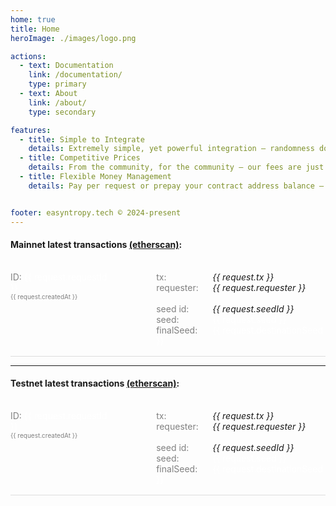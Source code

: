```yaml
---
home: true
title: Home
heroImage: ./images/logo.png

actions:
  - text: Documentation
    link: /documentation/
    type: primary
  - text: About
    link: /about/
    type: secondary

features:
  - title: Simple to Integrate
    details: Extremely simple, yet powerful integration — randomness doesn't have to be complicated.
  - title: Competitive Prices
    details: From the community, for the community — our fees are just to cover oracle operation costs.
  - title: Flexible Money Management
    details: Pay per request or prepay your contract address balance — it’s up to you. And yes, you can always withdraw your funds.


footer: easyntropy.tech © 2024-present
---
```


<div>
  <h4>Mainnet latest transactions <a target="_blank" href="https://etherscan.io/address/0x8EAfe1cBaE6426aa84AFf6D97ea48029d92a5767">(etherscan)</a>:</h4>
  <div class="requests-container" style="width: 100%; display: flex; flex-direction: column; gap: 1rem;">
    <div v-for="request in latestMainnetRequests" :key="request.requestId" class="request-item" style="display: flex; border-bottom: 1px solid #ddd; padding: 1rem 0; gap: 70px; color: white">
      <div class="request-content-right">
        <span style="color: grey">ID:</span> {{ request.requestId }}<br />
        <span style="color: grey; font-size: 10px">{{ request.createdAt }}</span>
      </div>
      <div class="request-content-left">
        <span style="color: grey; display: inline-block; width: 90px">tx:</span><a target="_blank" :href="`https://etherscan.io/tx/${request.tx}`" style="font-style: italic; text-decoration: none">{{ request.tx }}</a><br />
        <span style="color: grey; display: inline-block; width: 90px">requester:</span><a target="_blank" :href="`https://etherscan.io/address/${request.requester}`" style="font-style: italic; text-decoration: none">{{ request.requester }}</a><br /><br />
        <span style="color: grey; display: inline-block; width: 90px">seed id:</span><a target="_blank" :href="`https://api.drand.sh/52db9ba70e0cc0f6eaf7803dd07447a1f5477735fd3f661792ba94600c84e971/public/${request.seedId}`" style="font-style: italic; text-decoration: none">{{ request.seedId }}</a><br />
        <span style="color: grey; display: inline-block; width: 90px">seed:</span>{{ request.seed }}<br />
        <span style="color: grey; display: inline-block; width: 90px">finalSeed:</span>{{ request.destinationSeed }}<br />
      </div>
    </div>
  </div>
</div>
<hr />

<div>
  <h4>Testnet latest transactions <a target="_blank" href="https://sepolia.etherscan.io/address/0xFc3f5cDAE509d98d8Ef6e1bdCB335ba55Cf68628">(etherscan)</a>:</h4>
  <div class="requests-container" style="width: 100%; display: flex; flex-direction: column; gap: 1rem;">
    <div v-for="request in latestTestnetRequests" :key="request.requestId" class="request-item" style="display: flex; border-bottom: 1px solid #ddd; padding: 1rem 0; gap: 70px; color: white">
      <div class="request-content-right">
        <span style="color: grey">ID:</span> {{ request.requestId }}<br />
        <span style="color: grey; font-size: 10px">{{ request.createdAt }}</span>
      </div>
      <div class="request-content-left">
        <span style="color: grey; display: inline-block; width: 90px">tx:</span><a target="_blank" :href="`https://sepolia.etherscan.io/tx/${request.tx}`" style="font-style: italic; text-decoration: none">{{ request.tx }}</a><br />
        <span style="color: grey; display: inline-block; width: 90px">requester:</span><a target="_blank" :href="`https://sepolia.etherscan.io/address/${request.requester}`" style="font-style: italic; text-decoration: none">{{ request.requester }}</a><br /><br />
        <span style="color: grey; display: inline-block; width: 90px">seed id:</span><a target="_blank" :href="`https://api.drand.sh/52db9ba70e0cc0f6eaf7803dd07447a1f5477735fd3f661792ba94600c84e971/public/${request.seedId}`" style="font-style: italic; text-decoration: none">{{ request.seedId }}</a><br />
        <span style="color: grey; display: inline-block; width: 90px">seed:</span>{{ request.seed }}<br />
        <span style="color: grey; display: inline-block; width: 90px">finalSeed:</span>{{ request.destinationSeed }}<br />
      </div>
    </div>
  </div>
</div>

<script setup>
import { ref, onMounted, onUnmounted } from 'vue'

// testnet
const latestTestnetRequests = ref([])
const fetchLatestTestnetRequests = async () => {
  if (import.meta.env.SSR) return
  const response = await fetch('/ethereum-testnet/api/rng-requests/latest')
  const data = await response.json()
  latestTestnetRequests.value = data.map(request => ({
    requestId: request.requestId,
    requester: request.requester,
    callbackSelector: request.callbackSelector,
    seedId: request.seedId,
    destinationSeed: request.destinationSeed,
    seed: request.seed,
    tx: request.tx,
    createdAt: new Date(request.createdAt).toLocaleString()
  }))
}

onMounted(() => {
  fetchLatestTestnetRequests()
  const intervalTestnet = setInterval(fetchLatestTestnetRequests, 10000)
  onUnmounted(() => clearInterval(intervalTestnet))
})

// mainnet
const latestMainnetRequests = ref([])
const fetchLatestMainnetRequests = async () => {
  if (import.meta.env.SSR) return
  const response = await fetch('/ethereum-mainnet/api/rng-requests/latest')
  const data = await response.json()
  latestMainnetRequests.value = data.map(request => ({
    requestId: request.requestId,
    requester: request.requester,
    callbackSelector: request.callbackSelector,
    seedId: request.seedId,
    destinationSeed: request.destinationSeed,
    seed: request.seed,
    tx: request.tx,
    createdAt: new Date(request.createdAt).toLocaleString()
  }))
}

onMounted(() => {
  fetchLatestMainnetRequests()
  const intervalMainnet = setInterval(fetchLatestMainnetRequests, 10000)
  onUnmounted(() => clearInterval(intervalMainnet))
})
</script>
